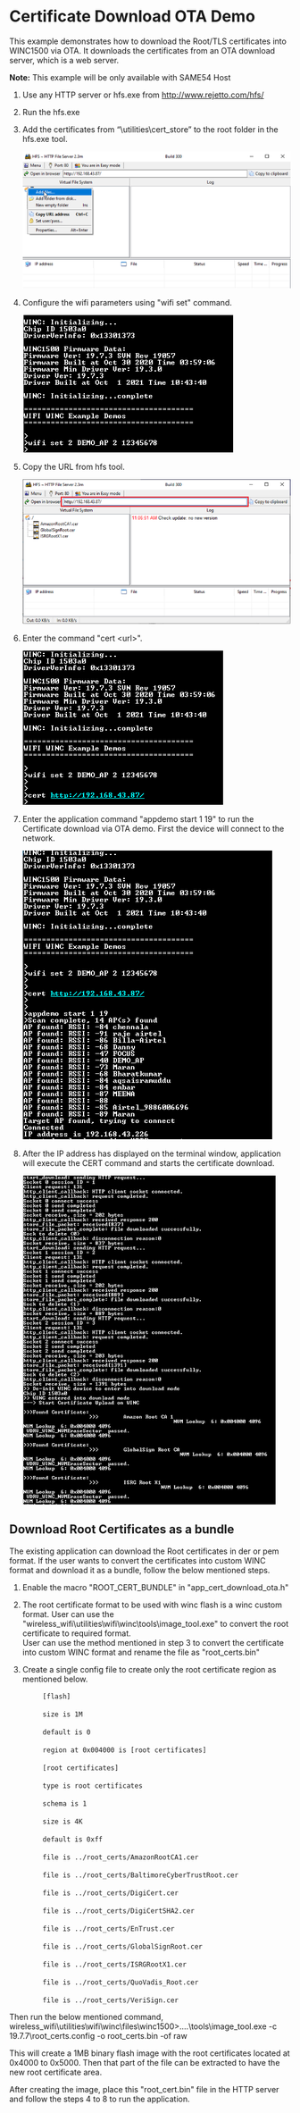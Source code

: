 
# Certificate Download OTA Demo

This example demonstrates how to download the Root/TLS certificates into WINC1500 via OTA. It downloads the certificates from an OTA download server, which is a web server.

**Note:**
This example will be only available with SAME54 Host

1. Use any HTTP server or hfs.exe from <http://www.rejetto.com/hfs/>

2. Run the hfs.exe

3. Add the certificates from “\utilities\cert_store” to the root folder in the hfs.exe tool.

    ![cert_down_ota_1](GUID-25F9CE1D-4222-477D-B45A-D07904C0BB11-low.png)

4. Configure the wifi parameters using "wifi set" command.

    ![cert_down_ota_3](GUID-42CB90D8-03AB-4614-A227-E6DA380E26AE-low.png)

5. Copy the URL from hfs tool.

    ![cert_ota_updated](GUID-BC18D2EB-871F-4BAA-8304-75C72F55B644-low.png)

6. Enter the command "cert \<url\>".

    ![cert_down_ota_4](GUID-239DA03B-8D3E-4621-A256-2AC541EB3351-low.png)

7. Enter the application command "appdemo start 1 19" to run the Certificate download via OTA demo. First the device will connect to the network.

    ![cert_down_ota_5](GUID-9B6AB3FA-1090-4B5A-802E-E915333DD54C-low.png)

8. After the IP address has displayed on the terminal window, application will execute the CERT command and starts the certificate download.

    ![cert_ota_log_new](GUID-549EE543-0C5B-423E-AB18-B570F8CE7A35-low.png)


## Download Root Certificates as a bundle

The existing application can download the Root certificates in der or pem format. If the user wants to convert the certificates into custom WINC format and download it as a bundle, follow the below mentioned steps.

1. Enable the macro "ROOT_CERT_BUNDLE" in "app_cert_download_ota.h"
2. The root certificate format to be used with winc flash is a winc custom format. User can use the "wireless_wifi\utilities\wifi\winc\tools\image_tool.exe" to convert the root certificate to required format. <br/>User can use the method mentioned in step 3 to convert the certificate into custom WINC format and rename the file as "root_certs.bin"
3. Create a single config file to create only the root certificate region as mentioned below.

            [flash]

            size is 1M

            default is 0

            region at 0x004000 is [root certificates]

            [root certificates]

            type is root certificates

            schema is 1

            size is 4K

            default is 0xff

            file is ../root_certs/AmazonRootCA1.cer

            file is ../root_certs/BaltimoreCyberTrustRoot.cer

            file is ../root_certs/DigiCert.cer

            file is ../root_certs/DigiCertSHA2.cer

            file is ../root_certs/EnTrust.cer

            file is ../root_certs/GlobalSignRoot.cer

            file is ../root_certs/ISRGRootX1.cer

            file is ../root_certs/QuoVadis_Root.cer

            file is ../root_certs/VeriSign.cer

Then run the below mentioned command,  
wireless_wifi\utilities\wifi\winc\files\winc1500>..\..\tools\image_tool.exe -c 19.7.7\root_certs.config -o root_certs.bin -of raw  

This will create a 1MB binary flash image with the root certificates located at 0x4000 to 0x5000. Then that part  of the file  can be extracted to have the new root certificate area.

After creating the image, place this "root_cert.bin" file in the HTTP server and follow the steps 4 to 8 to run the application.


